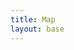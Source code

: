 ```yaml
---
title: Map
layout: base
---
```


<script id="artists-data" type="application/json">
[
  {% assign first = true %}
  {% for page in site.pages %}
    {% if page.artist and page.geo %}
      {% unless first %},{% endunless %}
      {
        "name": {{ page.artist | jsonify }},
        "url": {{ page.url | jsonify }},
        "based": {{ page.based | jsonify }},
        "geo": {{ page.geo | jsonify }}
      }
      {% assign first = false %}
    {% endif %}
  {% endfor %}
]
</script>


<link rel="stylesheet" href="https://unpkg.com/leaflet/dist/leaflet.css" />
  <div id="map" style="height: 500px;"></div>
  <script src="https://unpkg.com/leaflet/dist/leaflet.js"></script>
  <script src="https://cdn.jsdelivr.net/npm/js-yaml@4.1.0/dist/js-yaml.min.js"></script>


<script>
document.addEventListener("DOMContentLoaded", function() {
  // Get the JSON data from the script tag
  const artists = JSON.parse(document.getElementById('artists-data').textContent);

  // Initialize the map
  var map = L.map('map').setView([39, -98], 4);

  L.tileLayer('https://{s}.tile.openstreetmap.org/{z}/{x}/{y}.png', {
    maxZoom: 18,
    attribution: '© OpenStreetMap contributors'
  }).addTo(map);

  artists.forEach(artist => {
    if (artist.geo && artist.geo.length === 2) {
      L.marker(artist.geo)
        .addTo(map)
        .bindPopup(`<a href="${artist.url}"><strong>${artist.name}</strong><br>${artist.based}</a>`);
    }
  });
});
</script>
